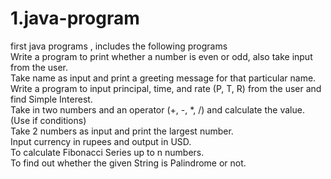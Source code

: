 # 1.java-program
first java programs , includes the following programs 
<br>
Write a program to print whether a number is even or odd, also take input from the user.<br>
Take name as input and print a greeting message for that particular name.<br>
Write a program to input principal, time, and rate (P, T, R) from the user and find Simple Interest.<br>
Take in two numbers and an operator (+, -, *, /) and calculate the value. (Use if conditions)<br>
Take 2 numbers as input and print the largest number.<br>
Input currency in rupees and output in USD.<br>
To calculate Fibonacci Series up to n numbers.<br>
To find out whether the given String is Palindrome or not.
